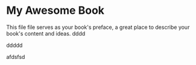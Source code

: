 # My Awesome Book

This file file serves as your book's preface, a great place to describe your book's content and ideas.
dddd

ddddd


afdsfsd

